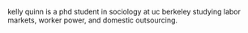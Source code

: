 kelly quinn is a phd student in sociology at uc berkeley studying labor markets, worker power, and domestic outsourcing.
